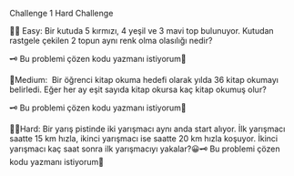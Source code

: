Challenge 1 Hard Challenge 

🙌🏼 Easy: Bir kutuda 5 kırmızı, 4 yeşil ve 3 mavi top bulunuyor. Kutudan rastgele çekilen 2 topun aynı renk olma olasılığı nedir?

🗝️ Bu problemi çözen kodu yazmanı istiyorum🤗

🌟Medium:  Bir öğrenci kitap okuma hedefi olarak yılda 36 kitap okumayı belirledi. Eğer her ay eşit sayıda kitap okursa kaç kitap okumuş olur?

🗝️ Bu problemi çözen kodu yazmanı istiyorum🤗

💪🏻Hard: Bir yarış pistinde iki yarışmacı aynı anda start alıyor. İlk yarışmacı saatte 15 km hızla, ikinci yarışmacı ise saatte 20 km hızla koşuyor. İkinci yarışmacı kaç saat sonra ilk yarışmacıyı yakalar?😀🗝️ Bu problemi çözen kodu yazmanı istiyorum🤗